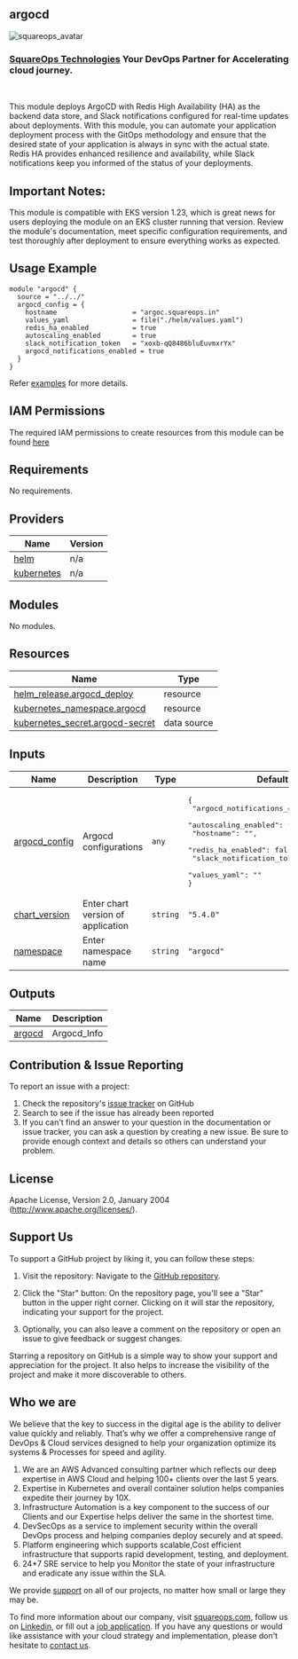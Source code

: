 ## argocd

![squareops_avatar]

[squareops_avatar]: https://squareops.com/wp-content/uploads/2022/12/squareops-logo.png

### [SquareOps Technologies](https://squareops.com/) Your DevOps Partner for Accelerating cloud journey.
<br>

This module deploys ArgoCD with Redis High Availability (HA) as the backend data store, and Slack notifications configured for real-time updates about deployments. With this module, you can automate your application deployment process with the GitOps methodology and ensure that the desired state of your application is always in sync with the actual state. Redis HA provides enhanced resilience and availability, while Slack notifications keep you informed of the status of your deployments.

## Important Notes:
This module is compatible with EKS version 1.23, which is great news for users deploying the module on an EKS cluster running that version. Review the module's documentation, meet specific configuration requirements, and test thoroughly after deployment to ensure everything works as expected.

## Usage Example

```hcl
module "argocd" {
  source = "../../"
  argocd_config = {
    hostname                   = "argoc.squareops.in"
    values_yaml                = file("./helm/values.yaml")
    redis_ha_enabled           = true
    autoscaling_enabled        = true
    slack_notification_token   = "xoxb-qQ8486bluEuvmxrYx"
    argocd_notifications_enabled = true  
  }
}

```
Refer [examples](https://github.com/sq-ia/terraform-kubernetes-argocd/tree/main/examples/complete) for more details.

## IAM Permissions
The required IAM permissions to create resources from this module can be found [here](https://github.com/sq-ia/terraform-kubernetes-argocd/blob/main/IAM.md)

<!-- BEGINNING OF PRE-COMMIT-TERRAFORM DOCS HOOK -->
## Requirements

No requirements.

## Providers

| Name | Version |
|------|---------|
| <a name="provider_helm"></a> [helm](#provider\_helm) | n/a |
| <a name="provider_kubernetes"></a> [kubernetes](#provider\_kubernetes) | n/a |

## Modules

No modules.

## Resources

| Name | Type |
|------|------|
| [helm_release.argocd_deploy](https://registry.terraform.io/providers/hashicorp/helm/latest/docs/resources/release) | resource |
| [kubernetes_namespace.argocd](https://registry.terraform.io/providers/hashicorp/kubernetes/latest/docs/resources/namespace) | resource |
| [kubernetes_secret.argocd-secret](https://registry.terraform.io/providers/hashicorp/kubernetes/latest/docs/data-sources/secret) | data source |

## Inputs

| Name | Description | Type | Default | Required |
|------|-------------|------|---------|:--------:|
| <a name="input_argocd_config"></a> [argocd\_config](#input\_argocd\_config) | Argocd configurations | `any` | <pre>{<br>  "argocd_notifications_enabled": false,<br>  "autoscaling_enabled": false,<br>  "hostname": "",<br>  "redis_ha_enabled": false,<br>  "slack_notification_token": "",<br>  "values_yaml": ""<br>}</pre> | no |
| <a name="input_chart_version"></a> [chart\_version](#input\_chart\_version) | Enter chart version of application | `string` | `"5.4.0"` | no |
| <a name="input_namespace"></a> [namespace](#input\_namespace) | Enter namespace name | `string` | `"argocd"` | no |

## Outputs

| Name | Description |
|------|-------------|
| <a name="output_argocd"></a> [argocd](#output\_argocd) | Argocd\_Info |
<!-- END OF PRE-COMMIT-TERRAFORM DOCS HOOK -->

## Contribution & Issue Reporting

To report an issue with a project:

  1. Check the repository's [issue tracker](https://github.com/sq-ia/terraform-kubernetes-argocd/issues) on GitHub
  2. Search to see if the issue has already been reported
  3. If you can't find an answer to your question in the documentation or issue tracker, you can ask a question by creating a new issue. Be sure to provide enough context and details so others can understand your problem.

## License

Apache License, Version 2.0, January 2004 (http://www.apache.org/licenses/).

## Support Us

To support a GitHub project by liking it, you can follow these steps:

  1. Visit the repository: Navigate to the [GitHub repository](https://github.com/sq-ia/terraform-kubernetes-argocd).

  2. Click the "Star" button: On the repository page, you'll see a "Star" button in the upper right corner. Clicking on it will star the repository, indicating your support for the project.

  3. Optionally, you can also leave a comment on the repository or open an issue to give feedback or suggest changes.

Starring a repository on GitHub is a simple way to show your support and appreciation for the project. It also helps to increase the visibility of the project and make it more discoverable to others.

## Who we are

We believe that the key to success in the digital age is the ability to deliver value quickly and reliably. That’s why we offer a comprehensive range of DevOps & Cloud services designed to help your organization optimize its systems & Processes for speed and agility.

  1. We are an AWS Advanced consulting partner which reflects our deep expertise in AWS Cloud and helping 100+ clients over the last 5 years.
  2. Expertise in Kubernetes and overall container solution helps companies expedite their journey by 10X.
  3. Infrastructure Automation is a key component to the success of our Clients and our Expertise helps deliver the same in the shortest time.
  4. DevSecOps as a service to implement security within the overall DevOps process and helping companies deploy securely and at speed.
  5. Platform engineering which supports scalable,Cost efficient infrastructure that supports rapid development, testing, and deployment.
  6. 24*7 SRE service to help you Monitor the state of your infrastructure and eradicate any issue within the SLA.

We provide [support](https://squareops.com/contact-us/) on all of our projects, no matter how small or large they may be.

To find more information about our company, visit [squareops.com](https://squareops.com/), follow us on [Linkedin](https://www.linkedin.com/company/squareops-technologies-pvt-ltd/), or fill out a [job application](https://squareops.com/careers/). If you have any questions or would like assistance with your cloud strategy and implementation, please don't hesitate to [contact us](https://squareops.com/contact-us/).
